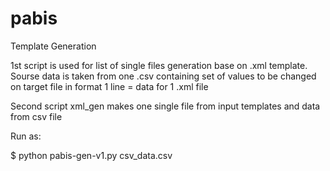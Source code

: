 pabis
=====

Template Generation

1st script is used for list of single files generation base on .xml template. Sourse data is taken from one .csv containing set of values to be changed on target file in format 1 line = data for 1 .xml file

Second script xml_gen makes one single file from input templates and data from csv file

Run as:

$ python pabis-gen-v1.py csv_data.csv
